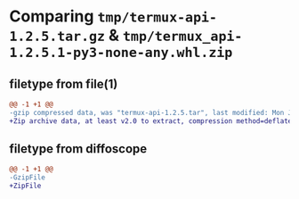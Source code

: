 # Comparing `tmp/termux-api-1.2.5.tar.gz` & `tmp/termux_api-1.2.5.1-py3-none-any.whl.zip`

## filetype from file(1)

```diff
@@ -1 +1 @@
-gzip compressed data, was "termux-api-1.2.5.tar", last modified: Mon Jun  5 17:51:01 2023, max compression
+Zip archive data, at least v2.0 to extract, compression method=deflate
```

## filetype from diffoscope

```diff
@@ -1 +1 @@
-GzipFile
+ZipFile
```

